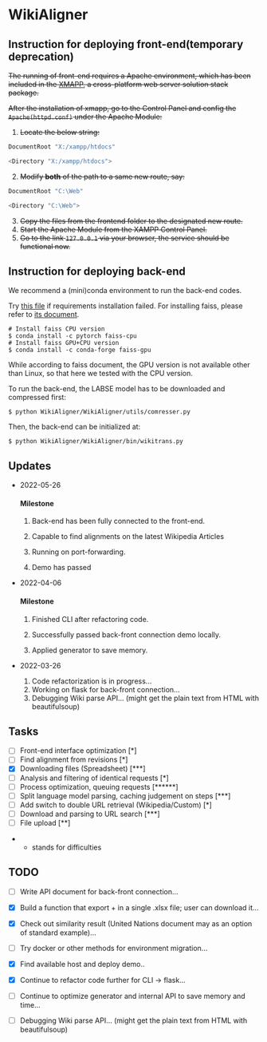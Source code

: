 # WikiAligner

## Instruction for deploying front-end(temporary deprecation)

~~The running of front-end requires a Apache environment, which has been included in the [XMAPP](https://www.apachefriends.org/index.html), a cross-platform web server solution stack package.~~

~~After the installation of xmapp, go to the Control Panel and config the `Apache(httpd.conf)` under the Apache Module:~~

1. ~~Locate the below string:~~ 

```bash
DocumentRoot "X:/xampp/htdocs"

<Directory "X:/xampp/htdocs">
```

2. ~~Modify **both** of the path to a same new route, say:~~

```bash
DocumentRoot "C:\Web"

<Directory "C:\Web">
```

3. ~~Copy the files from the frontend folder to the designated new route.~~
4. ~~Start the Apache Module from the XAMPP Control Panel.~~
5. ~~Go to the link `127.0.0.1` via your browser, the service should be functional now.~~

## Instruction for deploying back-end

We recommend a (mini)conda environment to run the back-end codes.

Try [this file](https://github.com/LukeTu/WikiAligner/blob/main/WikiAligner/requirements2.txt) if requirements installation failed. For installing faiss, please refer to [its document](https://github.com/facebookresearch/faiss/blob/main/INSTALL.md).

```shell
# Install faiss CPU version
$ conda install -c pytorch faiss-cpu
# Install faiss GPU+CPU version
$ conda install -c conda-forge faiss-gpu
```

While according to faiss document, the GPU version is not available other than Linux, so that here we tested with the CPU version.

To run the back-end, the LABSE model has to be downloaded and compressed first:

```shell
$ python WikiAligner/WikiAligner/utils/comresser.py
```

Then, the back-end can be initialized at:

```shell
$ python WikiAligner/WikiAligner/bin/wikitrans.py
```



## Updates

- 2022-05-26

  #### Milestone

  1. Back-end has been fully connected to the front-end.

  2. Capable to find alignments on the latest Wikipedia Articles 

  3. Running on port-forwarding.

  4. Demo has passed

     

- 2022-04-06

  #### Milestone

  1. Finished CLI after refactoring code.

  2. Successfully passed back-front connection demo locally.

  3. Applied generator to save memory.

     

- 2022-03-26

  1. Code refactorization is in progress...
  2. Working on flask for back-front connection...
  3. Debugging Wiki parse API... (might get the plain text from HTML with beautifulsoup)



## Tasks

- [ ] Front-end interface optimization [*]
- [ ] Find alignment from revisions [*]
- [x] Downloading files (Spreadsheet) [***]
- [ ] Analysis and filtering of identical requests [*]
- [ ] Process optimization, queuing requests [******]
- [ ] Split language model parsing, caching judgement on steps [***]
- [ ] Add switch to double URL retrieval (Wikipedia/Custom) [*]
- [ ] Download and parsing to URL search [***]
- [ ] File upload [**]

- * stands for difficulties

## TODO

- [ ] Write API document for back-front connection... 
- [x] Build a function that export <sentence> + <similarity score> in a single .xlsx file; user can download it...
- [x] Check out similarity result (United Nations document may as an option of standard example)...
- [ ] Try docker or other methods for environment migration...
- [x] Find available host and deploy demo..
- [x] Continue to refactor code further for CLI -> flask...
- [ ] Continue to optimize generator and internal API to save memory and time...
- [ ] Debugging Wiki parse API... (might get the plain text from HTML with beautifulsoup)

